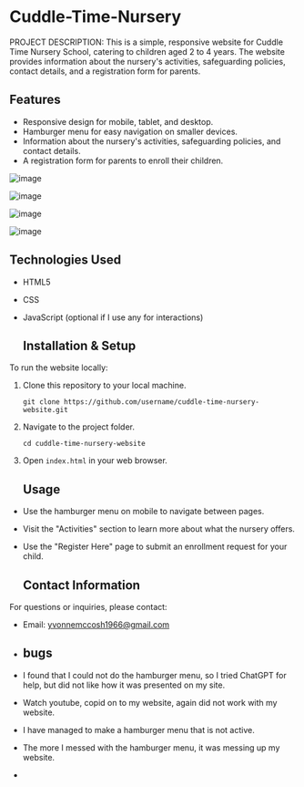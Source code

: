 # Cuddle-Time-Nursery
PROJECT DESCRIPTION: This is a simple, responsive website for Cuddle Time Nursery School, catering to children aged 2 to 4 years. The website provides information about the nursery's activities, safeguarding policies, contact details, and a registration form for parents.

## Features
- Responsive design for mobile, tablet, and desktop.
- Hamburger menu for easy navigation on smaller devices.
- Information about the nursery's activities, safeguarding policies, and contact details.
- A registration form for parents to enroll their children.
  
![image](https://github.com/user-attachments/assets/763fc8e5-7526-43c5-9079-d8bdc2b95625)

![image](https://github.com/user-attachments/assets/8a0e0152-799f-4b71-943c-fa1d7775c5ea)

![image](https://github.com/user-attachments/assets/0cc7e3cd-6af7-418e-a70f-86f750c8dc56)

![image](https://github.com/user-attachments/assets/c8aabb5d-a0ea-4319-b730-27de54262f22)

## Technologies Used

- HTML5
- CSS
- JavaScript (optional if I use any for interactions)

  ## Installation & Setup

To run the website locally:

1. Clone this repository to your local machine.

   ```
   git clone https://github.com/username/cuddle-time-nursery-website.git
   ```

2. Navigate to the project folder.

   ```
   cd cuddle-time-nursery-website
   ```

3. Open `index.html` in your web browser.

   ## Usage

- Use the hamburger menu on mobile to navigate between pages.
- Visit the "Activities" section to learn more about what the nursery offers.
- Use the "Register Here" page to submit an enrollment request for your child.

  ## Contact Information

For questions or inquiries, please contact:

- Email: yvonnemccosh1966@gmail.com

- ## bugs
- I found that I could not do the hamburger menu, so I tried ChatGPT for help, but did not like how it was presented on my site.
- Watch youtube, copid on to my website, again did not work with my website.
- I have managed to make a hamburger menu that is not active.
- The more I messed with the hamburger menu, it was messing up my website.

- 









